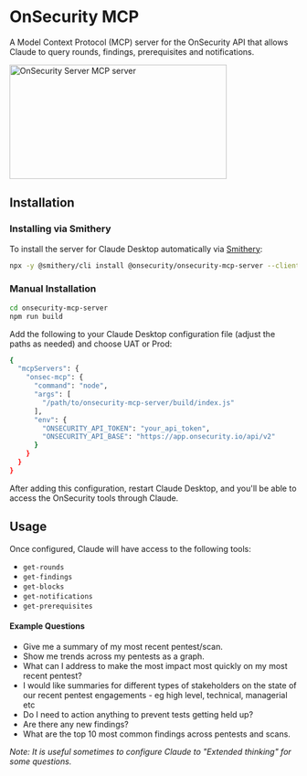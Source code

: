 # OnSecurity MCP

A Model Context Protocol (MCP) server for the OnSecurity API that allows Claude to query rounds, findings, prerequisites and notifications.

<a href="https://glama.ai/mcp/servers/@onsecurity/onsecurity-mcp-server">
  <img width="380" height="200" src="https://glama.ai/mcp/servers/@onsecurity/onsecurity-mcp-server/badge" alt="OnSecurity Server MCP server" />
</a>

## Installation

### Installing via Smithery

To install the server for Claude Desktop automatically via [Smithery](https://smithery.ai/server/@onsecurity/onsecurity-mcp-server):

```bash
npx -y @smithery/cli install @onsecurity/onsecurity-mcp-server --client claude
```

### Manual Installation

```bash
cd onsecurity-mcp-server
npm run build

```

Add the following to your Claude Desktop configuration file (adjust the paths as needed) and choose UAT or Prod:
```bash
{
  "mcpServers": {
    "onsec-mcp": {
      "command": "node",
      "args": [
        "/path/to/onsecurity-mcp-server/build/index.js"
      ],
      "env": {
        "ONSECURITY_API_TOKEN": "your_api_token",
        "ONSECURITY_API_BASE": "https://app.onsecurity.io/api/v2"
      }
    }
  }
}
```

After adding this configuration, restart Claude Desktop, and you'll be able to access the OnSecurity tools through Claude.

## Usage

Once configured, Claude will have access to the following tools:

- `get-rounds`
- `get-findings`
- `get-blocks`
- `get-notifications`
- `get-prerequisites`

#### Example Questions
- Give me a summary of my most recent pentest/scan.
- Show me trends across my pentests as a graph.
- What can I address to make the most impact most quickly on my most recent pentest?
- I would like summaries for different types of stakeholders on the state of our recent pentest engagements - eg high level, technical, managerial etc
- Do I need to action anything to prevent tests getting held up?
- Are there any new findings?
- What are the top 10 most common findings across pentests and scans.

*Note: It is useful sometimes to configure Claude to "Extended thinking" for some questions.*